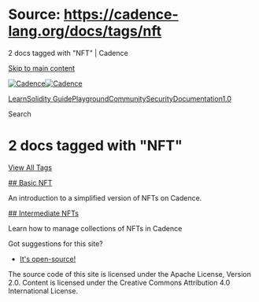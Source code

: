 # Source: https://cadence-lang.org/docs/tags/nft

2 docs tagged with "NFT" | Cadence



[Skip to main content](#__docusaurus_skipToContent_fallback)

[![Cadence](/img/logo.svg)![Cadence](/img/logo.svg)](/)

[Learn](/learn)[Solidity Guide](/docs/solidity-to-cadence)[Playground](https://play.flow.com/)[Community](/community)[Security](https://flow.com/flow-responsible-disclosure/)[Documentation](/docs/)[1.0](/docs/)

Search

# 2 docs tagged with "NFT"

[View All Tags](/docs/tags)

[## Basic NFT](/docs/tutorial/non-fungible-tokens-1)

An introduction to a simplified version of NFTs on Cadence.

[## Intermediate NFTs](/docs/tutorial/non-fungible-tokens-2)

Learn how to manage collections of NFTs in Cadence

Got suggestions for this site?

* [It's open-source!](https://github.com/onflow/cadence-lang.org)

The source code of this site is licensed under the Apache License, Version 2.0.
Content is licensed under the Creative Commons Attribution 4.0 International License.